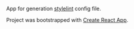 App for generation [stylelint](https://stylelint.io/) config file.

Project was bootstrapped with [Create React App](https://github.com/facebookincubator/create-react-app).
